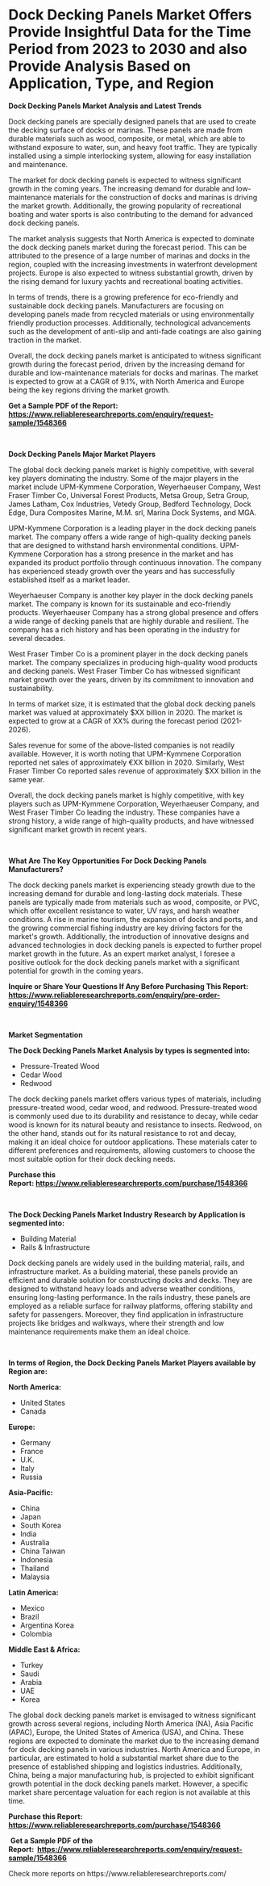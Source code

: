 <p><h1>Dock Decking Panels Market Offers Provide Insightful Data for the Time Period from 2023 to 2030 and also Provide Analysis Based on Application, Type, and Region</h1></p><p><strong>Dock Decking Panels Market Analysis and Latest Trends</strong></p>
<p><p>Dock decking panels are specially designed panels that are used to create the decking surface of docks or marinas. These panels are made from durable materials such as wood, composite, or metal, which are able to withstand exposure to water, sun, and heavy foot traffic. They are typically installed using a simple interlocking system, allowing for easy installation and maintenance.</p><p>The market for dock decking panels is expected to witness significant growth in the coming years. The increasing demand for durable and low-maintenance materials for the construction of docks and marinas is driving the market growth. Additionally, the growing popularity of recreational boating and water sports is also contributing to the demand for advanced dock decking panels.</p><p>The market analysis suggests that North America is expected to dominate the dock decking panels market during the forecast period. This can be attributed to the presence of a large number of marinas and docks in the region, coupled with the increasing investments in waterfront development projects. Europe is also expected to witness substantial growth, driven by the rising demand for luxury yachts and recreational boating activities.</p><p>In terms of trends, there is a growing preference for eco-friendly and sustainable dock decking panels. Manufacturers are focusing on developing panels made from recycled materials or using environmentally friendly production processes. Additionally, technological advancements such as the development of anti-slip and anti-fade coatings are also gaining traction in the market.</p><p>Overall, the dock decking panels market is anticipated to witness significant growth during the forecast period, driven by the increasing demand for durable and low-maintenance materials for docks and marinas. The market is expected to grow at a CAGR of 9.1%, with North America and Europe being the key regions driving the market growth.</p></p>
<p><strong>Get a Sample PDF of the Report:&nbsp; <a href="https://www.reliableresearchreports.com/enquiry/request-sample/1548366">https://www.reliableresearchreports.com/enquiry/request-sample/1548366</a></strong></p>
<p>&nbsp;</p>
<p><strong>Dock Decking Panels Major Market Players</strong></p>
<p><p>The global dock decking panels market is highly competitive, with several key players dominating the industry. Some of the major players in the market include UPM-Kymmene Corporation, Weyerhaeuser Company, West Fraser Timber Co, Universal Forest Products, Metsa Group, Setra Group, James Latham, Cox Industries, Vetedy Group, Bedford Technology, Dock Edge, Dura Composites Marine, M.M. srl, Marina Dock Systems, and MGA.</p><p>UPM-Kymmene Corporation is a leading player in the dock decking panels market. The company offers a wide range of high-quality decking panels that are designed to withstand harsh environmental conditions. UPM-Kymmene Corporation has a strong presence in the market and has expanded its product portfolio through continuous innovation. The company has experienced steady growth over the years and has successfully established itself as a market leader.</p><p>Weyerhaeuser Company is another key player in the dock decking panels market. The company is known for its sustainable and eco-friendly products. Weyerhaeuser Company has a strong global presence and offers a wide range of decking panels that are highly durable and resilient. The company has a rich history and has been operating in the industry for several decades.</p><p>West Fraser Timber Co is a prominent player in the dock decking panels market. The company specializes in producing high-quality wood products and decking panels. West Fraser Timber Co has witnessed significant market growth over the years, driven by its commitment to innovation and sustainability.</p><p>In terms of market size, it is estimated that the global dock decking panels market was valued at approximately $XX billion in 2020. The market is expected to grow at a CAGR of XX% during the forecast period (2021-2026).</p><p>Sales revenue for some of the above-listed companies is not readily available. However, it is worth noting that UPM-Kymmene Corporation reported net sales of approximately €XX billion in 2020. Similarly, West Fraser Timber Co reported sales revenue of approximately $XX billion in the same year.</p><p>Overall, the dock decking panels market is highly competitive, with key players such as UPM-Kymmene Corporation, Weyerhaeuser Company, and West Fraser Timber Co leading the industry. These companies have a strong history, a wide range of high-quality products, and have witnessed significant market growth in recent years.</p></p>
<p>&nbsp;</p>
<p><strong>What Are The Key Opportunities For Dock Decking Panels Manufacturers?</strong></p>
<p><p>The dock decking panels market is experiencing steady growth due to the increasing demand for durable and long-lasting dock materials. These panels are typically made from materials such as wood, composite, or PVC, which offer excellent resistance to water, UV rays, and harsh weather conditions. A rise in marine tourism, the expansion of docks and ports, and the growing commercial fishing industry are key driving factors for the market's growth. Additionally, the introduction of innovative designs and advanced technologies in dock decking panels is expected to further propel market growth in the future. As an expert market analyst, I foresee a positive outlook for the dock decking panels market with a significant potential for growth in the coming years.</p></p>
<p><strong>Inquire or Share Your Questions If Any Before Purchasing This Report: <a href="https://www.reliableresearchreports.com/enquiry/pre-order-enquiry/1548366">https://www.reliableresearchreports.com/enquiry/pre-order-enquiry/1548366</a></strong></p>
<p>&nbsp;</p>
<p><strong>Market Segmentation</strong></p>
<p><strong>The Dock Decking Panels Market Analysis by types is segmented into:</strong></p>
<p><ul><li>Pressure-Treated Wood</li><li>Cedar Wood</li><li>Redwood</li></ul></p>
<p><p>The dock decking panels market offers various types of materials, including pressure-treated wood, cedar wood, and redwood. Pressure-treated wood is commonly used due to its durability and resistance to decay, while cedar wood is known for its natural beauty and resistance to insects. Redwood, on the other hand, stands out for its natural resistance to rot and decay, making it an ideal choice for outdoor applications. These materials cater to different preferences and requirements, allowing customers to choose the most suitable option for their dock decking needs.</p></p>
<p><strong>Purchase this Report:&nbsp;<a href="https://www.reliableresearchreports.com/purchase/1548366">https://www.reliableresearchreports.com/purchase/1548366</a></strong></p>
<p>&nbsp;</p>
<p><strong>The Dock Decking Panels Market Industry Research by Application is segmented into:</strong></p>
<p><ul><li>Building Material</li><li>Rails & Infrastructure</li></ul></p>
<p><p>Dock decking panels are widely used in the building material, rails, and infrastructure market. As a building material, these panels provide an efficient and durable solution for constructing docks and decks. They are designed to withstand heavy loads and adverse weather conditions, ensuring long-lasting performance. In the rails industry, these panels are employed as a reliable surface for railway platforms, offering stability and safety for passengers. Moreover, they find application in infrastructure projects like bridges and walkways, where their strength and low maintenance requirements make them an ideal choice.</p></p>
<p>&nbsp;</p>
<p><strong>In terms of Region, the Dock Decking Panels Market Players available by Region are:</strong></p>
<p>
    <p> <strong> North America: </strong>
        <ul>
            <li>United States</li>
            <li>Canada</li>
        </ul>
        </p> 
    <p> <strong> Europe: </strong>
        <ul>
            <li>Germany</li>
            <li>France</li>
            <li>U.K.</li>
            <li>Italy</li>
            <li>Russia</li>
        </ul>
        </p> 
    <p> <strong> Asia-Pacific: </strong>
        <ul>
            <li>China</li>
            <li>Japan</li>
            <li>South Korea</li>
            <li>India</li>
            <li>Australia</li>
            <li>China Taiwan</li>
            <li>Indonesia</li>
            <li>Thailand</li>
            <li>Malaysia</li>
        </ul>
        </p> 
    <p> <strong> Latin America: </strong>
        <ul>
            <li>Mexico</li>
            <li>Brazil</li>
            <li>Argentina Korea</li>
            <li>Colombia</li>
        </ul>
        </p> 
    <p> <strong> Middle East & Africa: </strong>
        <ul>
            <li>Turkey</li>
            <li>Saudi</li>
            <li>Arabia</li>
            <li>UAE</li>
            <li>Korea</li>
        </ul>
    </p>
    </p>
<p><p>The global dock decking panels market is envisaged to witness significant growth across several regions, including North America (NA), Asia Pacific (APAC), Europe, the United States of America (USA), and China. These regions are expected to dominate the market due to the increasing demand for dock decking panels in various industries. North America and Europe, in particular, are estimated to hold a substantial market share due to the presence of established shipping and logistics industries. Additionally, China, being a major manufacturing hub, is projected to exhibit significant growth potential in the dock decking panels market. However, a specific market share percentage valuation for each region is not available at this time.</p></p>
<p><strong>Purchase this Report: <a href="https://www.reliableresearchreports.com/purchase/1548366">https://www.reliableresearchreports.com/purchase/1548366</a></strong></p>
<p>&nbsp;<strong>Get a Sample PDF of the Report:&nbsp;&nbsp;<a href="https://www.reliableresearchreports.com/enquiry/request-sample/1548366">https://www.reliableresearchreports.com/enquiry/request-sample/1548366</a></strong></p>
<p><strong></strong></p>
<p>Check more reports on https://www.reliableresearchreports.com/</p>